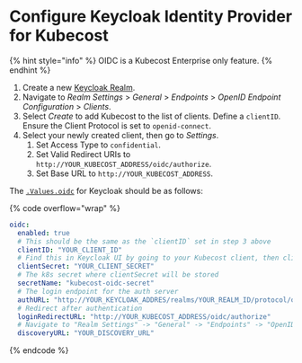 # Configure Keycloak Identity Provider for Kubecost

{% hint style="info" %}
OIDC is a Kubecost Enterprise only feature.
{% endhint %}

1. Create a new [Keycloak Realm](https://www.keycloak.org/getting-started/getting-started-kube#\_create\_a\_realm).
2. Navigate to _Realm Settings_ > _General_ > _Endpoints_ > _OpenID Endpoint Configuration_ > _Clients_.
3. Select _Create_ to add Kubecost to the list of clients. Define a `clientID`. Ensure the Client Protocol is set to `openid-connect`.
4. Select your newly created client, then go to _Settings_.
   1. Set Access Type to `confidential`.
   2. Set Valid Redirect URIs to `http://YOUR_KUBECOST_ADDRESS/oidc/authorize`.
   3. Set Base URL to `http://YOUR_KUBECOST_ADDRESS`.

The [`.Values.oidc`](https://github.com/kubecost/cost-analyzer-helm-chart/blob/721555b6641f72f2fd0c12f737243268923430e0/cost-analyzer/values.yaml#L194-L202) for Keycloak should be as follows:

{% code overflow="wrap" %}
```yaml
oidc:
  enabled: true
  # This should be the same as the `clientID` set in step 3 above
  clientID: "YOUR_CLIENT_ID"
  # Find this in Keycloak UI by going to your Kubecost client, then clicking on "Credentials".
  clientSecret: "YOUR_CLIENT_SECRET"
  # The k8s secret where clientSecret will be stored
  secretName: "kubecost-oidc-secret"
  # The login endpoint for the auth server
  authURL: "http://YOUR_KEYCLOAK_ADDRES/realms/YOUR_REALM_ID/protocol/openid-connect/auth?client_id=YOUR_CLIENT_ID&response_type=code"
  # Redirect after authentication
  loginRedirectURL: "http://YOUR_KUBECOST_ADDRESS/oidc/authorize"
  # Navigate to "Realm Settings" -> "General" -> "Endpoints" -> "OpenID Endpoint Configuration". Set to the discovery URL shown on this page.
  discoveryURL: "YOUR_DISCOVERY_URL"
```
{% endcode %}
